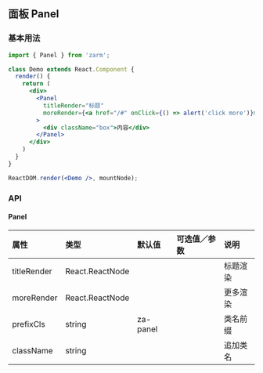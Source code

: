 ## 面板 Panel



### 基本用法
```jsx
import { Panel } from 'zarm';

class Demo extends React.Component {
  render() {
    return (
      <div>
        <Panel
          titleRender="标题"
          moreRender={<a href="/#" onClick={() => alert('click more')}>更多</a>}
        >
          <div className="box">内容</div>
        </Panel>
      </div>
    )
  }
}

ReactDOM.render(<Demo />, mountNode);
```



### API

#### Panel
| 属性 | 类型 | 默认值 | 可选值／参数 | 说明 |
| :--- | :--- | :--- | :--- | :--- |
| titleRender | React.ReactNode | | | 标题渲染 |
| moreRender | React.ReactNode | | | 更多渲染 |
| prefixCls | string | za-panel | | 类名前缀 |
| className | string | | | 追加类名 |
